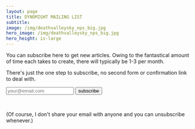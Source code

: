 ```yaml
---
layout: page
title: DYNOMIGHT MAILING LIST
subtitle: 
image: /img/deathvalleysky_nps_big.jpg
hero_image: /img/deathvalleysky_nps_big.jpg
hero_height: is-large
---
```


You can subscribe here to get new articles. Owing to the fantastical amount of time each takes to create, there will typically be 1-3 per month.

There's just the one step to subscribe, no second form or confirmation link to deal with.

<form action="https://formsubmit.co/4a18e703496d7ca33c417b1bf528ad9d" method="POST">
<input type="hidden" name="_subject" value="SUBSCRIBE SUB" /> 
<input type="text" name="text" placeholder="your@email.com" /> 
<input type="hidden" name="_next" value="https://dynomight.net/subscribe_success.html" /> 
<input type="hidden" name="_captcha" value="false">
<input type="hidden" name="_url" value="https://dynomight.net/"> 
<button type="submit">subscribe</button> 
</form>

<br>

(Of course, I don't share your email with anyone and you can unsubscribe whenever.)
